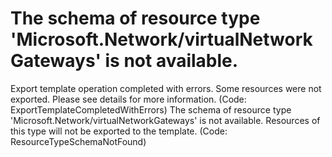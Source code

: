 # The schema of resource type 'Microsoft.Network/virtualNetworkGateways' is not available. 
Export template operation completed with errors. Some resources were not exported. Please see details for more information. (Code: ExportTemplateCompletedWithErrors)
The schema of resource type 'Microsoft.Network/virtualNetworkGateways' is not available. Resources of this type will not be exported to the template. (Code: ResourceTypeSchemaNotFound)
